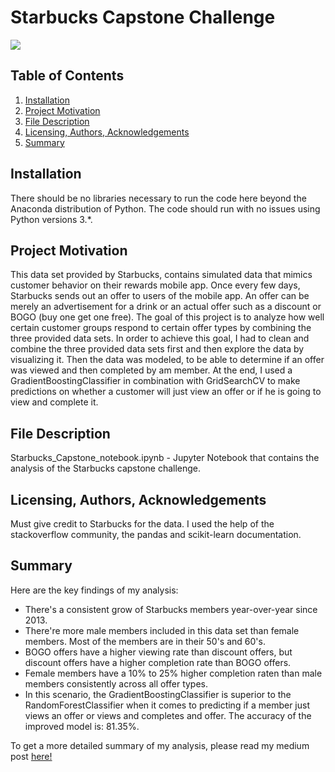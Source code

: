 
# Starbucks Capstone Challenge
![](https://cdn.shortpixel.ai/client/q_lossy,ret_img,w_924/https://wichitaonthecheap.com/lotc-cms/wp-content/uploads/Starbucks-Happy-Hour-2.jpg)

## Table of Contents
1. [Installation](#Installation)
2. [Project Motivation](#Project)
3. [File Description](#Description)
4. [Licensing, Authors, Acknowledgements](#License)
5. [Summary](#Summary)

## <a name="Installation"></a>Installation
There should be no libraries necessary to run the code here beyond the Anaconda distribution of Python. The code should run with no issues using Python versions 3.*.

## <a name="Project"></a>Project Motivation
This data set provided by Starbucks, contains simulated data that mimics customer behavior on their rewards mobile app. Once every few days, Starbucks sends out an offer to users of the mobile app. An offer can be merely an advertisement for a drink or an actual offer such as a discount or BOGO (buy one get one free). The goal of this project is to analyze how well certain customer groups respond to certain offer types by combining the three provided data sets. In order to achieve this goal, I had to clean and combine the three provided data sets first and then explore the data by visualizing it. Then the data was modeled, to be able to determine if an offer was viewed and then completed by am member. At the end, I used a GradientBoostingClassifier in combination with GridSearchCV to make predictions on whether a customer will just view an offer or if he is going to view and complete it.

## <a name="Description"></a> File Description
Starbucks_Capstone_notebook.ipynb - Jupyter Notebook that contains the analysis of the Starbucks capstone challenge.

## <a name="License"></a>Licensing, Authors, Acknowledgements
Must give credit to Starbucks for the data. I used the help of the stackoverflow community, the pandas and scikit-learn documentation.

## <a name="Summary"></a>Summary
Here are the key findings of my analysis:
* There's a consistent grow of Starbucks members year-over-year since 2013.
* There're more male members included in this data set than female members. Most of the members are in their 50's and 60's.
* BOGO offers have a higher viewing rate than discount offers, but discount offers have a higher completion rate than BOGO offers.
* Female members have a 10% to 25% higher completion raten than male members consistently across all offer types.
* In this scenario, the GradientBoostingClassifier is superior to the RandomForestClassifier when it comes to predicting if a member just views an offer or views and completes and offer. The accuracy of the improved model is: 81.35%. 

To get a more detailed summary of my analysis, please read my medium post [here!](https://antonio-f-bauer.medium.com/starbucks-capstone-project-666057305ac8)